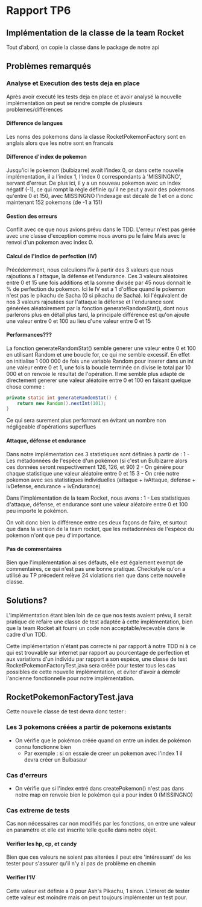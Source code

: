 # Rapport TP6

## Implémentation de la classe de la team Rocket

Tout d'abord, on copie la classe dans le package de notre api

## Problèmes remarqués

### Analyse et Execution des tests deja en place

Après avoir executé les tests deja en place et avoir analysé la nouvelle
implémentation on peut se rendre compte de plusieurs problemes/différences

#### Difference de langues

Les noms des pokemons dans la classe RocketPokemonFactory sont en anglais alors
que les notre sont en francais

#### Difference d'index de pokemon

Jusqu'ici le pokemon (bulbizarre) avait l'index 0, or dans cette nouvelle
implémentation, il a l'index 1, l'index 0 correspondants à 'MISSINGNO', servant
d'erreur.
De plus ici, il y a un nouveau pokemon avec un index négatif (-1), ce qui rompt
la règle définie qu'il
ne peut y avoir des pokemons qu'entre 0 et 150, avec MISSINGNO l'indexage est
décalé
de 1 et on a donc maintenant 152 pokemons (de -1 a 151)

#### Gestion des erreurs
Conflit avec ce que nous avions prévu dans le TDD.
L'erreur n'est pas gérée avec une classe d'exception comme nous avons pu le
faire
Mais avec le renvoi d'un pokemon avec index 0.

#### Calcul de l'indice de perfection (IV)

Précédemment, nous calculions l'iv à partir des 3 valeurs que nous rajoutions
a l'attaque, la défense et l'endurance. Ces 3 valeurs aléatoires entre 0 et 15
une fois additions et la somme divisée par 45 nous donnait le % de perfection du
pokemon.
Ici le IV est a 1 d'office quand le pokemon n'est pas le pikachu de Sacha (0 si
pikachu de Sacha).
Ici l'équivalent de nos 3 valeurs rajoutées sur l'attaque la défense et
l'endurance sont
générées aléatoirement par la fonction generateRandomStat(), dont nous parlerons
plus en détail
plus tard, la principale différence est qu'on ajoute une valeur entre 0 et 100
au lieu
d'une valeur entre 0 et 15

#### Performances???

La fonction generateRandomStat() semble generer une valeur entre 0 et 100 en
utilisant
Random et une boucle for, ce qui me semble excessif. En effet on initialise 1
000 000 de fois
une variable Random pour inserer dans un int une valeur entre 0 et 1, une fois
la boucle
terminée on divise le total par 10 000 et on renvoie le résultat de l'opération.
Il me semble plus adapté de directement generer une valeur aléatoire entre 0 et
100 en faisant
quelque chose comme :

```java
private static int generateRandomStat() {
    return new Random().nextInt(101);
}
```

Ce qui sera surement plus performant en évitant un nombre non négligeable
d'opérations superflues

#### Attaque, défense et endurance

Dans notre implémentation ces 3 statistiques sont définies à partir de :
1 - Les métadonnées de l'espèce d'un pokémon (si c'est un Bulbizarre alors ces
données seront respectivement 126, 126, et 90)
2 - On génère pour chaque statistique une valeur aléatoire entre 0 et 15
3 - On crée notre pokemon avec ses statistiques individuelles (attaque +
ivAttaque, defense + ivDefense, endurance + ivEndurance)

Dans l'implémentation de la team Rocket, nous avons :
1 - Les statistiques d'attaque, défense, et endurance sont une valeur aléatoire
entre 0 et 100 peu importe le pokémon.

On voit donc bien la différence entre ces deux façons de faire, et surtout
que dans la version de la team rocket, que les métadonnées de l'espèce du
pokemon n'ont que peu d'importance.

#### Pas de commentaires

Bien que l'implémentation ai ses défauts, elle est également exempt de
commentaires, ce qui n'est pas une bonne pratique.
Checkstyle qu'on a utilisé au TP précedent relève 24 violations rien que dans
cette nouvelle classe.

## Solutions?

L'implémentation étant bien loin de ce que nos tests avaient prévu, il serait
pratique de refaire une classe de test adaptée à cette implémentation, bien que
la team Rocket ait fourni un code non acceptable/recevable dans le cadre d'un
TDD.

Cette implémentation n'étant pas correcte ni par rapport à notre TDD ni à ce qui
est trouvable sur internet par rapport au pourcentage de perfection et aux
variations d'un individu par rapport a son espèce, une classe de test
RocketPokemonFactoryTest.java sera créée pour tester tous les cas possibles de
cette nouvelle implémentation, et éviter d'avoir à démolir l'ancienne
fonctionnelle pour notre implémentation.

## RocketPokemonFactoryTest.java

Cette nouvelle classe de test devra donc tester :

### Les 3 pokemons créées a partir de pokemons existants

- On vérifie que le pokémon créée quand on entre un index de pokémon connu
  fonctionne bien
    - Par exemple : si on essaie de creer un pokemon avec l'index 1 il devra
      créer un Bulbasaur

### Cas d'erreurs

- On vérifie que si l'index entré dans createPokemon() n'est pas dans notre map
  on renvoie bien le pokémon qui a pour index 0 (MISSINGNO)

### Cas extreme de tests

Cas non nécessaires car non modifiés par les fonctions, on entre une valeur en
paramètre et elle est inscrite telle quelle dans notre objet.

#### Verifier les hp, cp, et candy

Bien que ces valeurs ne soient pas alterées il peut etre 'intéressant' de les
tester pour s'assurer qu'il n'y ai pas de problème en chemin

#### Verifier l'IV

Cette valeur est définie a 0 pour Ash's Pikachu, 1 sinon. L'interet de tester
cette valeur est moindre mais on peut toujours implémenter un test pour.